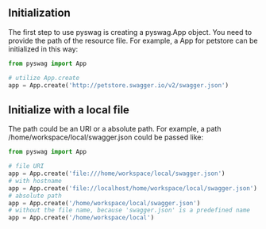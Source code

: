 ## Initialization

The first step to use pyswag is creating a pyswag.App object. You need to provide the path of the resource file. For example, a App for petstore can be initialized in this way:
```python
from pyswag import App

# utilize App.create
app = App.create('http://petstore.swagger.io/v2/swagger.json')
```

## Initialize with a local file

The path could be an URI or a absolute path. For example, a path /home/workspace/local/swagger.json could be passed like:
```python
from pyswag import App

# file URI
app = App.create('file:///home/workspace/local/swagger.json')
# with hostname
app = App.create('file://localhost/home/workspace/local/swagger.json')
# absolute path
app = App.create('/home/workspace/local/swagger.json')
# without the file name, because 'swagger.json' is a predefined name
app = App.create('/home/workspace/local')
```
